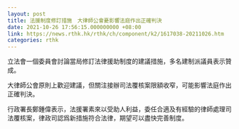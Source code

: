 ```yaml
---
layout: post
title: 法援制度修訂措施　大律師公會憂影響法庭作出正確判決
date: 2021-10-26 17:56:15.000000000 +08:00
link: https://news.rthk.hk/rthk/ch/component/k2/1617038-20211026.htm
categories: rthk
---
```


立法會一個委員會討論當局修訂法律援助制度的建議措施，多名建制派議員表示贊成。

大律師公會原則上歡迎建議，但關注接辦司法覆核案限額收窄，可能影響法庭作出正確判決。

行政署長鄭鍾偉表示，法援署素來以受助人利益，委任合適及有經驗的律師處理司法覆核案，律政司認爲新措施符合法律，期望可以盡快完善制度。
